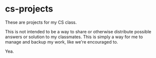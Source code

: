 cs-projects
===========

These are projects for my CS class.

This is not intended to be a way to share or otherwise distribute possible answers or solution to my classmates. This is simply a way for me to manage and backup my work, like we're encouraged to.

Yea.
